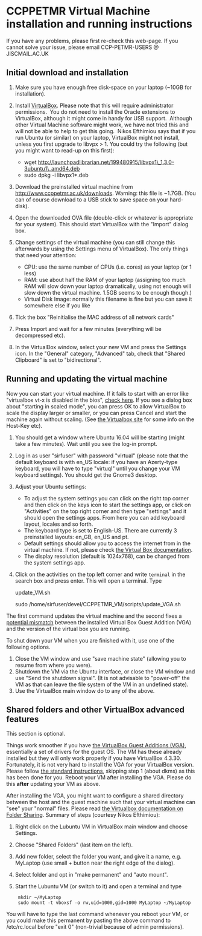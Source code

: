 # CCPPETMR Virtual Machine installation and running instructions

If you have any problems, please first re-check this web-page. If you cannot solve your issue, please email CCP-PETMR-USERS @ JISCMAIL.AC.UK


## Initial download and installation

1. Make sure you have enough free disk-space on your laptop (~10GB for installation).

2. Install [VirtualBox](https://www.virtualbox.org). Please note that this will require administrator permissions. 
You do not need to install the Oracle extensions to VirtualBox, although it might come in handy for USB support. 
Although other Virtual Machine software might work, we have not tried this and will not be able to help to get this going. 
Nikos Efthimiou says that if you run Ubuntu (or similar) on your laptop, VirtualBox might not install, unless you first upgrade to libvpx > 1. You could try the following (but you might want to read-up on this first):
	- wget http://launchpadlibrarian.net/199480915/libvpx1\_1.3.0-3ubuntu1\_amd64.deb
	- sudo dpkg -i libvpx1*.deb

3. Download the preinstalled virtual machine from http://www.ccppetmr.ac.uk/downloads.
Warning: this file is ~1.7GB. (You can of course download to a USB stick to save space on your hard-disk).

4. Open the downloaded OVA file (double-click or whatever is appropriate for your system). This should start VirtualBox with the "Import" dialog box.

5. Change settings of the virtual machine (you can still change this afterwards by using the Settings menu of VirtualBox). The only things that need your attention:
	- CPU: use the same number of CPUs (i.e. cores) as your laptop (or 1 less)
	- RAM: use about half the RAM of your laptop (assigning too much RAM will slow down your laptop dramatically, using not enough will slow down the virtual machine. 1.5GB seems to be enough though.)
	- Virtual Disk Image: normally this filename is fine but you can save it somewhere else if you like

6. Tick the box "Reinitialise the MAC address of all network cards"

7. Press Import and wait for a few minutes (everything will be decompressed etc).

8. In the VirtualBox window, select your new VM and press the Settings icon. In the "General" category, "Advanced" tab, check that "Shared Clipboard" is set to "bidirectional".

## Running and updating the virtual machine

Now you can start your virtual machine. If it fails to start with an error like "virtualbox vt-x is disabled in the bios", [check here](http://www.howtogeek.com/213795/how-to-enable-intel-vt-x-in-your-computers-bios-or-uefi-firmware/).
If you see a dialog box about "starting in scaled mode", you can press OK to allow VirtualBox to scale the display larger or smaller, or you can press Cancel and start the machine again without scaling. (See [the Virtualbox site](https://www.virtualbox.org/manual/) for some info on the Host-Key etc).

1. You should get a window where Ubuntu 16.04 will be starting (might take a few minutes). Wait until you see the log-in prompt.

2. Log in as user "sirfuser" with password "virtual" (please note that the default keyboard is with en_US locale: if you have an Azerty-type keyboard, you will have to type "virtuql" until you change your VM keyboard settings). You should get the Gnome3 desktop.

3. Adjust your Ubuntu settings:
    - To adjust the system settings you can click on the right top corner and then click on the keys icon to start the settings app, or click on "Activities" on the top right corner and then type "settings" and it should open the settings apps. From here you can add keyboard layout, locales and so forth. 
	- The keyboard type is set to English-US. There are currently 3 preinstalled layouts: en_GB, en_US and pt.
	- Default settings should allow you to access the internet from in the virtual machine. If not, please check [the Virtual Box documentation](http://www.virtualbox.org/manual/ch03.html#settings-network).
	- The display resolution (default is 1024x768), can be changed from the system settings app.

4. Click on the activities on the top left corner and write `terminal` in the search box and press enter. This will open a terminal. Type

    update_VM.sh
    
    sudo /home/sirfuser/devel/CCPPETMR_VM/scripts/update_VGA.sh

The first command updates the virtual machine and the second fixes a [potential mismatch](https://github.com/CCPPETMR/CCPPETMR_VM/issues/9) between the installed Virtual Box Guest Addition (VGA) and the version of the virtual box you are running.

To shut down your VM when you are finished with it, use one of the following options. 

1. Close the VM window and use "save machine state" (allowing you to resume from where you were).
2. Shutdown the VM via the Ubuntu interface, or close the VM window and use "Send the shutdown signal". 
(It is not advisable to "power-off" the VM as that can leave the file system of the VM in an undefined state).
3. Use the VirtualBox main window do to any of the above.

## Shared folders and other VirtualBox advanced features
 
This section is optional.
 
Things work smoother if you have [the VirtualBox Guest Additions (VGA)](http://www.virtualbox.org/manual/ch04.html), essentially a set of drivers for the guest OS. The VM has these already installed but they will only work properly if you have VirtualBox 4.3.30. Fortunately, it is not very hard to install the VGA for your VirtualBox version. Please follow [the standard instructions](https://www.virtualbox.org/manual/ch04.html#idp45859068609968), skipping step 1 (about dkms) as this has been done for you. Reboot your VM after installing the VGA.
Please do this __after__ updating your VM as above.
 
After installing the VGA, you might want to configure a shared directory between the host and the guest machine such that your virtual machine can "see" your "normal" files. Please read [the Virtualbox documentation on Folder Sharing](http://www.virtualbox.org/manual/ch04.html#sharedfolders). 
Summary of steps (courtesy Nikos Efthimiou):
 
 1. Right click on the Lubuntu VM in VirtualBox main window and choose Settings.
 2. Choose "Shared Folders" (last item on the left).
 3. Add new folder, select the folder you want, and give it a name, e.g. MyLaptop (use small + button near the right edge of the dialog).
 4. Select folder and opt in "make permanent" and "auto mount".
 5. Start the Lubuntu VM (or switch to it) and open a terminal and type
 
         mkdir ~/MyLaptop
         sudo mount -t vboxsf -o rw,uid=1000,gid=1000 MyLaptop ~/MyLaptop
 
 You will have to type the last command whenever you reboot your VM, or you could make this permanent by pasting the above command to /etc/rc.local before "exit 0" (non-trivial because of admin permissions).
